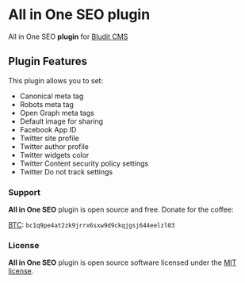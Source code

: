 # All in One SEO plugin

All in One SEO **plugin** for [Bludit CMS](https://www.bludit.com/)

## Plugin Features

This plugin allows you to set:

 - Canonical meta tag
 - Robots meta tag
 - Open Graph meta tags
 - Default image for sharing
 - Facebook App ID
 - Twitter site profile
 - Twitter author profile
 - Twitter widgets color
 - Twitter Content security policy settings
 - Twitter Do not track settings

### Support
**All in One SEO** plugin is open source and free. Donate for the coffee:

[BTC](bitcoin:bc1q9pe4at2zk9jrrx6sxw9d9ckqjgsj644eelzl03?message=all-in-one-seo): `bc1q9pe4at2zk9jrrx6sxw9d9ckqjgsj644eelzl03`

### License
**All in One SEO** plugin is open source software licensed under the [MIT license](https://tldrlegal.com/license/mit-license).
